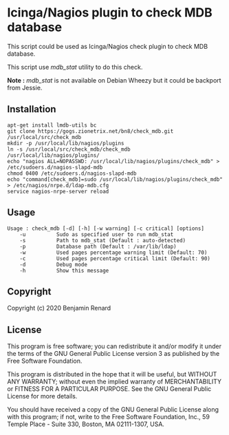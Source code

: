 Icinga/Nagios plugin to check MDB database
==========================================

This script could be used as Icinga/Nagios check plugin to check MDB database.

This script use *mdb_stat* utility to do this check.

**Note :** *mdb_stat* is not available on Debian Wheezy but it could be backport from Jessie.

Installation
------------

```
apt-get install lmdb-utils bc
git clone https://gogs.zionetrix.net/bn8/check_mdb.git /usr/local/src/check_mdb
mkdir -p /usr/local/lib/nagios/plugins
ln -s /usr/local/src/check_mdb/check_mdb /usr/local/lib/nagios/plugins/
echo "nagios ALL=NOPASSWD: /usr/local/lib/nagios/plugins/check_mdb" > /etc/sudoers.d/nagios-slapd-mdb
chmod 0400 /etc/sudoers.d/nagios-slapd-mdb
echo "command[check_mdb]=sudo /usr/local/lib/nagios/plugins/check_mdb" > /etc/nagios/nrpe.d/ldap-mdb.cfg
service nagios-nrpe-server reload
```


Usage
-----

```
Usage : check_mdb [-d] [-h] [-w warning] [-c critical] [options]
	-u			Sudo as specified user to run mdb_stat
	-s			Path to mdb_stat (Default : auto-detected)
	-p			Database path (Default : /var/lib/ldap)
	-w			Used pages percentage warning limit (Default: 70)
	-c			Used pages percentage critical limit (Default: 90)
	-d			Debug mode
	-h 			Show this message
```

Copyright
---------

Copyright (c) 2020 Benjamin Renard

License
-------

This program is free software; you can redistribute it and/or
modify it under the terms of the GNU General Public License version 3
as published by the Free Software Foundation.

This program is distributed in the hope that it will be useful,
but WITHOUT ANY WARRANTY; without even the implied warranty of
MERCHANTABILITY or FITNESS FOR A PARTICULAR PURPOSE. See the
GNU General Public License for more details.

You should have received a copy of the GNU General Public License
along with this program; if not, write to the Free Software
Foundation, Inc., 59 Temple Place - Suite 330, Boston, MA 02111-1307, USA.

